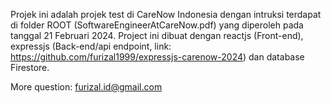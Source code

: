 Projek ini adalah projek test di CareNow Indonesia dengan intruksi terdapat di folder ROOT (SoftwareEngineerAtCareNow.pdf) yang diperoleh pada tanggal 21 Februari 2024. Project ini dibuat dengan reactjs (Front-end), expressjs (Back-end/api endpoint, link: https://github.com/furizal1999/expressjs-carenow-2024) dan database Firestore.

More question: furizal.id@gmail.com
